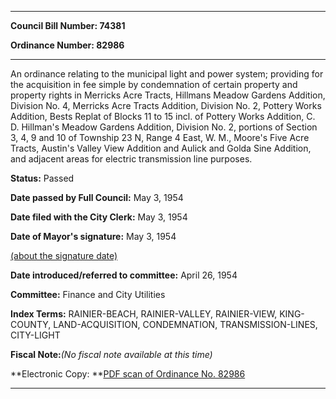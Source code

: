 

********

**Council Bill Number: 74381**
   
**Ordinance Number: 82986**
********

 An ordinance relating to the municipal light and power system; providing for the acquisition in fee simple by condemnation of certain property and property rights in Merricks Acre Tracts, Hillmans Meadow Gardens Addition, Division No. 4, Merricks Acre Tracts Addition, Division No. 2, Pottery Works Addition, Bests Replat of Blocks 11 to 15 incl. of Pottery Works Addition, C. D. Hillman's Meadow Gardens Addition, Division No. 2, portions of Section 3, 4, 9 and 10 of Township 23 N, Range 4 East, W. M., Moore's Five Acre Tracts, Austin's Valley View Addition and Aulick and Golda Sine Addition, and adjacent areas for electric transmission line purposes.

**Status:** Passed
   
**Date passed by Full Council:** May 3, 1954
   
**Date filed with the City Clerk:** May 3, 1954
   
**Date of Mayor's signature:** May 3, 1954
   
[(about the signature date)](/~public/approvaldate.htm)
   
   
   
**Date introduced/referred to committee:** April 26, 1954
   
**Committee:** Finance and City Utilities
   
   
**Index Terms:** RAINIER-BEACH, RAINIER-VALLEY, RAINIER-VIEW, KING-COUNTY, LAND-ACQUISITION, CONDEMNATION, TRANSMISSION-LINES, CITY-LIGHT

**Fiscal Note:**_(No fiscal note available at this time)_

**Electronic Copy: **[PDF scan of Ordinance No. 82986](/~archives/Ordinances/Ord_82986.pdf)

********

